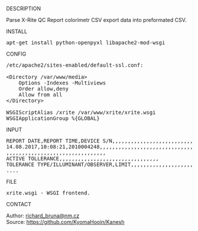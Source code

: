 DESCRIPTION

Parse X-Rite QC Report colorimetr CSV export data into preformated CSV.

INSTALL
<pre>
apt-get install python-openpyxl libapache2-mod-wsgi
</pre>
CONFIG
<pre>
/etc/apache2/sites-enabled/default-ssl.conf:

&lt;Directory /var/www/media&gt;
    Options -Indexes -Multiviews
    Order allow,deny
    Allow from all
&lt;/Directory&gt;

WSGIScriptAlias /xrite /var/www/xrite/xrite.wsgi
WSGIApplicationGroup %{GLOBAL}
</pre>
INPUT
<pre>
REPORT DATE,REPORT TIME,DEVICE S/N,,,,,,,,,,,,,,,,,,,,,,,,,,,,,,
14.08.2017,10:08:21,2010004248,,,,,,,,,,,,,,,,,,,,,,,,,,,,,,
,,,,,,,,,,,,,,,,,,,,,,,,,,,,,,,,
ACTIVE TOLLERANCE,,,,,,,,,,,,,,,,,,,,,,,,,,,,,,,,
TOLERANCE TYPE/ILLUMINANT/OBSERVER,LIMIT,,,,,,,,,,,,,,,,,,,,,,,,,,,,,,,
....
</pre>
FILE
<pre>
xrite.wsgi - WSGI frontend.
</pre>

CONTACT

Author: richard_bruna@nm.cz<br>
Source: https://github.com/KyomaHooin/Kanesh


